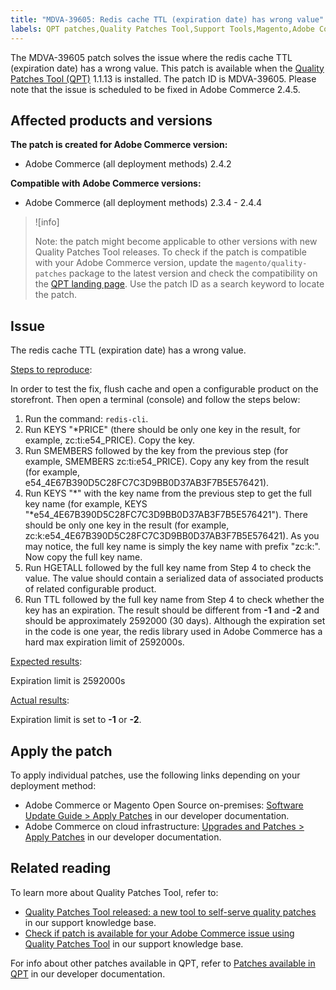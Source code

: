 ```yaml
---
title: "MDVA-39605: Redis cache TTL (expiration date) has wrong value"
labels: QPT patches,Quality Patches Tool,Support Tools,Magento,Adobe Commerce,cloud infrastructure,on-premises,QPT 1.1.13,redis cache,TTL,expiration date,2.3.4,2.3.3-p1,2.3.5,2.3.4-p2,2.3.5-p1,2.3.5-p2,2.3.6,2.3.6-p1,2.3.7,2.3.7-p1,2.3.7-p2,2.4.0,2.4.0-p1,2.4.1,2.4.1-p1,2.4.2,2.4.2-p1,2.4.2-p2,2.4.3,2.4.3-p1,2.4.4
---
```


The MDVA-39605 patch solves the issue where the redis cache TTL (expiration date) has a wrong value. This patch is available when the [Quality Patches Tool (QPT)](https://support.magento.com/hc/en-us/articles/360047139492) 1.1.13 is installed. The patch ID is MDVA-39605. Please note that the issue is scheduled to be fixed in Adobe Commerce 2.4.5.

## Affected products and versions

**The patch is created for Adobe Commerce version:**

* Adobe Commerce (all deployment methods) 2.4.2

**Compatible with Adobe Commerce versions:**

* Adobe Commerce (all deployment methods) 2.3.4 - 2.4.4

>![info]
>
>Note: the patch might become applicable to other versions with new Quality Patches Tool releases. To check if the patch is compatible with your Adobe Commerce version, update the `magento/quality-patches` package to the latest version and check the compatibility on the [QPT landing page](https://devdocs.magento.com/quality-patches/tool.html#patch-grid). Use the patch ID as a search keyword to locate the patch.

## Issue

The redis cache TTL (expiration date) has a wrong value.

<ins>Steps to reproduce</ins>:

In order to test the fix, flush cache and open a configurable product on the storefront. Then open a terminal (console) and follow the steps below:

1. Run the command: `redis-cli`.
1. Run KEYS "*PRICE" (there should be only one key in the result, for example, zc:ti:e54_PRICE). Copy the key.
1. Run SMEMBERS followed by the key from the previous step (for example, SMEMBERS zc:ti:e54_PRICE). Copy any key from the result (for example, e54_4E67B390D5C28FC7C3D9BB0D37AB3F7B5E576421).
1. Run KEYS "*<key>" with the key name from the previous step to get the full key name (for example, KEYS "*e54_4E67B390D5C28FC7C3D9BB0D37AB3F7B5E576421"). There should be only one key in the result (for example,  zc:k:e54_4E67B390D5C28FC7C3D9BB0D37AB3F7B5E576421). As you may notice, the full key name is simply the key name with prefix "zc:k:". Now copy the full key name.
1. Run HGETALL followed by the full key name from Step 4 to check the value. The value should contain a serialized data of associated products of related configurable product.
1. Run TTL followed by the full key name from Step 4 to check whether the key has an expiration. The result should be different from **-1** and **-2** and should be approximately 2592000 (30 days). Although the expiration set in the code is one year, the redis library used in Adobe Commerce has a hard max expiration limit of 2592000s.

<ins>Expected results</ins>:

Expiration limit is 2592000s

<ins>Actual results</ins>:

Expiration limit is set to **-1** or **-2**.

## Apply the patch

To apply individual patches, use the following links depending on your deployment method:

* Adobe Commerce or Magento Open Source on-premises: [Software Update Guide > Apply Patches](https://devdocs.magento.com/guides/v2.4/comp-mgr/patching/mqp.html) in our developer documentation.
* Adobe Commerce on cloud infrastructure: [Upgrades and Patches > Apply Patches](https://devdocs.magento.com/cloud/project/project-patch.html) in our developer documentation.

## Related reading

To learn more about Quality Patches Tool, refer to:

* [Quality Patches Tool released: a new tool to self-serve quality patches](https://support.magento.com/hc/en-us/articles/360047139492) in our support knowledge base.
* [Check if patch is available for your Adobe Commerce issue using Quality Patches Tool](https://support.magento.com/hc/en-us/articles/360047125252) in our support knowledge base.

For info about other patches available in QPT, refer to [Patches available in QPT](https://devdocs.magento.com/quality-patches/tool.html#patch-grid) in our developer documentation.
